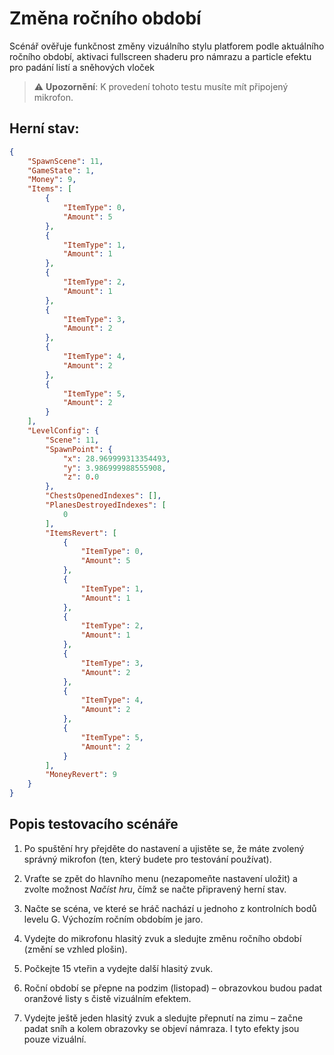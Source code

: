 # Změna ročního období
Scénář ověřuje funkčnost změny vizuálního stylu platforem podle aktuálního ročního období, aktivaci fullscreen shaderu pro námrazu a particle efektu pro padání listí a sněhových vloček

> ⚠️ **Upozornění**: K provedení tohoto testu musíte mít připojený mikrofon.



## Herní stav:
```json
{
    "SpawnScene": 11,
    "GameState": 1,
    "Money": 9,
    "Items": [
        {
            "ItemType": 0,
            "Amount": 5
        },
        {
            "ItemType": 1,
            "Amount": 1
        },
        {
            "ItemType": 2,
            "Amount": 1
        },
        {
            "ItemType": 3,
            "Amount": 2
        },
        {
            "ItemType": 4,
            "Amount": 2
        },
        {
            "ItemType": 5,
            "Amount": 2
        }
    ],
    "LevelConfig": {
        "Scene": 11,
        "SpawnPoint": {
            "x": 28.969999313354493,
            "y": 3.986999988555908,
            "z": 0.0
        },
        "ChestsOpenedIndexes": [],
        "PlanesDestroyedIndexes": [
            0
        ],
        "ItemsRevert": [
            {
                "ItemType": 0,
                "Amount": 5
            },
            {
                "ItemType": 1,
                "Amount": 1
            },
            {
                "ItemType": 2,
                "Amount": 1
            },
            {
                "ItemType": 3,
                "Amount": 2
            },
            {
                "ItemType": 4,
                "Amount": 2
            },
            {
                "ItemType": 5,
                "Amount": 2
            }
        ],
        "MoneyRevert": 9
    }
}
```

## Popis testovacího scénáře
1. Po spuštění hry přejděte do nastavení a ujistěte se, že máte zvolený správný mikrofon (ten, který budete pro testování používat).

2. Vraťte se zpět do hlavního menu (nezapomeňte nastavení uložit) a zvolte možnost *Načíst hru*, čímž se načte připravený herní stav.
3. Načte se scéna, ve které se hráč nachází u jednoho z kontrolních bodů levelu G. Výchozím ročním obdobím je jaro.
4. Vydejte do mikrofonu hlasitý zvuk a sledujte změnu ročního období (změní se vzhled plošin).
5. Počkejte 15 vteřin a vydejte další hlasitý zvuk.
6. Roční období se přepne na podzim (listopad) – obrazovkou budou padat oranžové listy s čistě vizuálním efektem.
7. Vydejte ještě jeden hlasitý zvuk a sledujte přepnutí na zimu – začne padat sníh a kolem obrazovky se objeví námraza. I tyto efekty jsou pouze vizuální.
